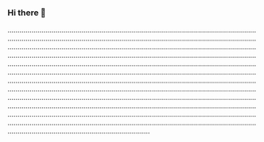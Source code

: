 ### Hi there 👋

.......................................................................................................................................................................................................................................................................................................................................................................................................................................................................................................................................................................................................................................................................................................................................................................................................................................................................................................................................................................................................................................................................................................................................................................................................................................................................................................................................................................................................................................................................................................................................................................................................................